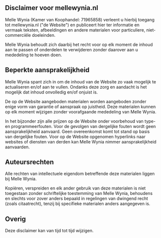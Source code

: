 ## **Disclaimer voor mellewynia.nl**
Melle Wynia (Kamer van Koophandel: 71965858) verleent u hierbij toegang tot mellewynia.nl ("de Website") en publiceert hier ter informatie en vermaak teksten, afbeeldingen en andere materialen voor particuliere, niet-commerciële doeleinden.

Melle Wynia behoudt zich daarbij het recht voor op elk moment de inhoud aan te passen of onderdelen te verwijderen zonder daarover aan u mededeling te hoeven doen.

## **Beperkte aansprakelijkheid**
Melle Wynia spant zich in om de inhoud van de Website zo vaak mogelijk te actualiseren en/of aan te vullen. Ondanks deze zorg en aandacht is het mogelijk dat inhoud onvolledig en/of onjuist is.

De op de Website aangeboden materialen worden aangeboden zonder enige vorm van garantie of aanspraak op juistheid. Deze materialen kunnen op elk moment wijzigen zonder voorafgaande mededeling van Melle Wynia.

In het bijzonder zijn alle prijzen op de Website onder voorbehoud van type- en programmeerfouten. Voor de gevolgen van dergelijke fouten wordt geen aansprakelijkheid aanvaard. Geen overeenkomst komt tot stand op basis van dergelijke fouten.  Voor op de Website opgenomen hyperlinks naar websites of diensten van derden kan Melle Wynia nimmer aansprakelijkheid aanvaarden.

## **Auteursrechten**
Alle rechten van intellectuele eigendom betreffende deze materialen liggen bij Melle Wynia.

Kopiëren, verspreiden en elk ander gebruik van deze materialen is niet toegestaan zonder schriftelijke toestemming van Melle Wynia, behoudens en slechts voor zover anders bepaald in regelingen van dwingend recht (zoals citaatrecht), tenzij bij specifieke materialen anders aangegeven is.

## **Overig**
Deze disclaimer kan van tijd tot tijd wijzigen.
